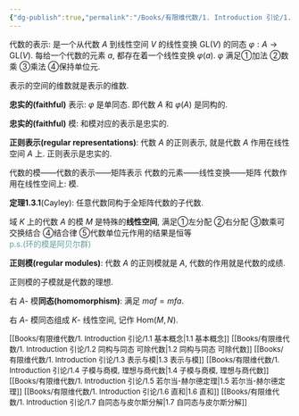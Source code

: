 ```yaml
---
{"dg-publish":true,"permalink":"/Books/有限维代数/1. Introduction 引论/1.3 表示与模/","dgPassFrontmatter":true,"created":"2024-08-10T16:45:14.544+08:00","updated":"2024-08-14T16:28:39.535+08:00"}
---
```


代数的表示: 是一个从代数 $A$ 到线性空间 $V$ 的线性变换 $\mathrm{GL}(V)$ 的同态 $\varphi:A\rightarrow \mathrm{GL}(V)$. 每给一个代数的元素 $a$, 都存在着一个线性变换 $\varphi(a)$. $\varphi$ 满足①加法 ②数乘 ③乘法 ④保持单位元.

表示的空间的维数就是表示的维数.

**忠实的(faithful)** 表示: $\varphi$ 是单同态. 即代数 $A$ 和 $\varphi(A)$ 是同构的.

**忠实的(faithful)** 模: 和模对应的表示是忠实的.

**正则表示(regular representations)**: 代数 $A$ 的正则表示, 就是代数 $A$ 作用在线性空间 $A$ 上. 正则表示是忠实的.

代数的模——代数的表示——矩阵表示
代数的元素——线性变换——矩阵
代数作用在线性空间上: 模.

**定理1.3.1**(Cayley): 任意代数同构于全矩阵代数的子代数. 

域 $K$ 上的代数 $A$ 的模 $M$ 是特殊的**线性空间**, 满足①左分配 ②右分配 ③数乘可交换结合 ④结合律 ⑤代数单位元作用的结果是恒等<br/> <font color=CadetBlue>p.s.(环的模是阿贝尔群)</font>

**正则模(regular modules)**: 代数 $A$ 的正则模就是 $A$, 代数的作用就是代数的成绩.

正则模的子模就是代数的理想.

右 $A$- 模**同态(homomorphism)**: 满足 $maf=mfa$.

右 $A$- 模同态组成 $K$- 线性空间, 记作 $\mathrm{Hom}(M,N)$.

<font size="2">[[Books/有限维代数/1. Introduction 引论/1.1 基本概念\|1.1 基本概念]]</font>
<font size="2">[[Books/有限维代数/1. Introduction 引论/1.2 同构与同态 可除代数\|1.2 同构与同态 可除代数]]</font>
<font size="2">[[Books/有限维代数/1. Introduction 引论/1.3 表示与模\|1.3 表示与模]]</font>
<font size="2">[[Books/有限维代数/1. Introduction 引论/1.4 子模与商模, 理想与商代数\|1.4 子模与商模, 理想与商代数]]</font>
<font size="2">[[Books/有限维代数/1. Introduction 引论/1.5 若尔当-赫尔德定理\|1.5 若尔当-赫尔德定理]]</font>
<font size="2">[[Books/有限维代数/1. Introduction 引论/1.6 直和\|1.6 直和]]</font>
<font size="2">[[Books/有限维代数/1. Introduction 引论/1.7 自同态与皮尔斯分解\|1.7 自同态与皮尔斯分解]]</font>
